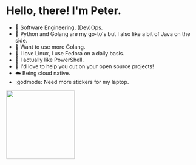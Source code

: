 
# Hello, there! I'm Peter.

- 👀 Software Engineering, (Dev)Ops.
- 🐍 Python and Golang are my go-to's but I also like a bit of Java on the side.
- 🤩 Want to use more Golang.
- 🐧 I love Linux, I use Fedora on a daily basis.
- 🌝 I actually like PowerShell.
- 💞️ I'd love to help you out on your open source projects!
- ☁️ Being cloud native.
- :godmode: Need more stickers for my laptop.

<img height="180em" src="https://github-readme-stats.vercel.app/api?username=Parsifal-M&show_icons=true&hide_border=true&&count_private=true&include_all_commits=true" />
